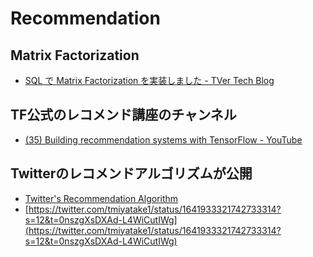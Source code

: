 # Recommendation

## Matrix Factorization

- [SQL で Matrix Factorization を実装しました - TVer Tech Blog](https://techblog.tver.co.jp/entry/2022/07/14/150237)

## TF公式のレコメンド講座のチャンネル

- [(35) Building recommendation systems with TensorFlow - YouTube](https://www.youtube.com/playlist?list=PLQY2H8rRoyvy2MiyUBz5RWZr5MPFkV3qz)

## Twitterのレコメンドアルゴリズムが公開

- [Twitter's Recommendation Algorithm](https://blog.twitter.com/engineering/en_us/topics/open-source/2023/twitter-recommendation-algorithm)
- [https://twitter.com/tmiyatake1/status/1641933321742733314?s=12&t=0nszgXsDXAd-L4WiCutIWg](https://twitter.com/tmiyatake1/status/1641933321742733314?s=12&t=0nszgXsDXAd-L4WiCutIWg)